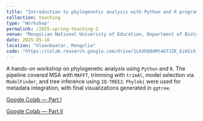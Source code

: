 ```yaml
---
title: "Introduction to phylogenetic analysis with Python and R programming"
collection: teaching
type: "Workshop"
permalink: /2025-spring-teaching-2
venue: "Mongolian National University of Education, Department of Biology"
date: 2025-05-16
location: "Ulaanbaatar, Mongolia"
code: "https://colab.research.google.com/drive/1L6XhQ9dMt467JZK_6iWIsXiTmZKLL2Jv?usp=sharing"
---
```


A hands-on workshop on phylogenetic analysis using `Python` and `R`. The pipeline covered MSA with `MAFFT`, trimming with `trimAl`, model selection via `ModelFinder`, and tree inference using `IQ-TREE2`. `Phyloki` were used for metadata integration, with final visualizations generated in `ggtree`.

<a href="https://colab.research.google.com/drive/1L6XhQ9dMt467JZK_6iWIsXiTmZKLL2Jv?usp=sharing"><i class="fas fa-fw fa-code zoom" aria-hidden="true"></i>Google Colab — Part I</a>

<a href="https://colab.research.google.com/drive/1xbxtHCFCRQW9EXvp6UmQARq68NoYA0ho?usp=sharing"><i class="fas fa-fw fa-code zoom" aria-hidden="true"></i>Google Colab — Part II</a>